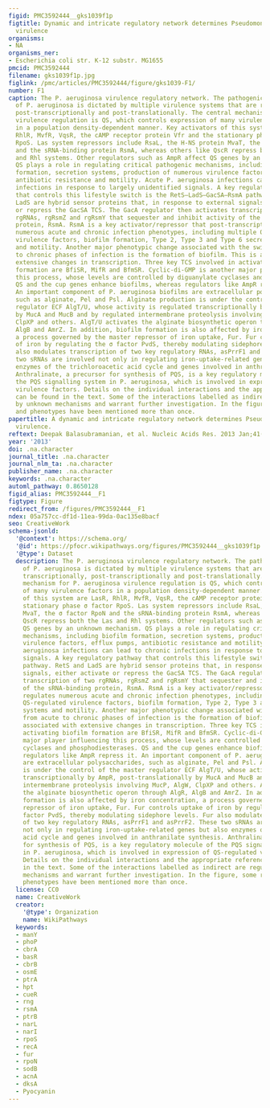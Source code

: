 ```yaml
---
figid: PMC3592444__gks1039f1p
figtitle: Dynamic and intricate regulatory network determines Pseudomonas aeruginosa
  virulence
organisms:
- NA
organisms_ner:
- Escherichia coli str. K-12 substr. MG1655
pmcid: PMC3592444
filename: gks1039f1p.jpg
figlink: /pmc/articles/PMC3592444/figure/gks1039-F1/
number: F1
caption: The P. aeruginosa virulence regulatory network. The pathogenic potential
  of P. aeruginosa is dictated by multiple virulence systems that are regulated transcriptionally,
  post-transcriptionally and post-translationally. The central mechanism for P. aeruginosa
  virulence regulation is QS, which controls expression of many virulence factors
  in a population density-dependent manner. Key activators of this system are LasR,
  RhlR, MvfR, VqsR, the cAMP receptor protein Vfr and the stationary phase σ factor
  RpoS. Las system repressors include RsaL, the H-NS protein MvaT, the σ factor RpoN
  and the sRNA-binding protein RsmA, whereas others like QscR repress both the Las
  and Rhl systems. Other regulators such as AmpR affect QS genes by an unknown mechanism.
  QS plays a role in regulating critical pathogenic mechanisms, including biofilm
  formation, secretion systems, production of numerous virulence factors, efflux pumps,
  antibiotic resistance and motility. Acute P. aeruginosa infections can lead to chronic
  infections in response to largely unidentified signals. A key regulatory pathway
  that controls this lifestyle switch is the RetS–LadS–GacSA–RsmA pathway. RetS and
  LadS are hybrid sensor proteins that, in response to external signals, either activate
  or repress the GacSA TCS. The GacA regulator then activates transcription of two
  rgRNAs, rgRsmZ and rgRsmY that sequester and inhibit activity of the sRNA-binding
  protein, RsmA. RsmA is a key activator/repressor that post-transcriptionally regulates
  numerous acute and chronic infection phenotypes, including multiple QS-regulated
  virulence factors, biofilm formation, Type 2, Type 3 and Type 6 secretion systems
  and motility. Another major phenotypic change associated with the switch from acute
  to chronic phases of infection is the formation of biofilm. This is associated with
  extensive changes in transcription. Three key TCS involved in activating biofilm
  formation are BfiSR, MifR and BfmSR. Cyclic-di-GMP is another major player influencing
  this process, whose levels are controlled by diguanylate cyclases and phosphodiesterases.
  QS and the cup genes enhance biofilms, whereas regulators like AmpR repress it.
  An important component of P. aeruginosa biofilms are extracellular polysaccharides,
  such as alginate, Pel and Psl. Alginate production is under the control of the master
  regulator ECF AlgT/U, whose activity is regulated transcriptionally by AmpR, post-translationally
  by MucA and MucB and by regulated intermembrane proteolysis involving MucP, AlgW,
  ClpXP and others. AlgT/U activates the alginate biosynthetic operon through AlgR,
  AlgB and AmrZ. In addition, biofilm formation is also affected by iron concentration,
  a process governed by the master repressor of iron uptake, Fur. Fur controls uptake
  of iron by regulating the σ factor PvdS, thereby modulating sidephore levels. Fur
  also modulates transcription of two key regulatory RNAs, asPrrF1 and asPrrF2. These
  two sRNAs are involved not only in regulating iron-uptake-related genes but also
  enzymes of the trichloroacetic acid cycle and genes involved in anthranilate synthesis.
  Anthralinate, a precursor for synthesis of PQS, is a key regulatory molecule of
  the PQS signalling system in P. aeruginosa, which is involved in expression of QS-regulated
  virulence factors. Details on the individual interactions and the appropriate references
  can be found in the text. Some of the interactions labelled as indirect are regulated
  by unknown mechanisms and warrant further investigation. In the figure, some regulators
  and phenotypes have been mentioned more than once.
papertitle: A dynamic and intricate regulatory network determines Pseudomonas aeruginosa
  virulence.
reftext: Deepak Balasubramanian, et al. Nucleic Acids Res. 2013 Jan;41(1):1-20.
year: '2013'
doi: .na.character
journal_title: .na.character
journal_nlm_ta: .na.character
publisher_name: .na.character
keywords: .na.character
automl_pathway: 0.8650128
figid_alias: PMC3592444__F1
figtype: Figure
redirect_from: /figures/PMC3592444__F1
ndex: 05a757cc-df1d-11ea-99da-0ac135e8bacf
seo: CreativeWork
schema-jsonld:
  '@context': https://schema.org/
  '@id': https://pfocr.wikipathways.org/figures/PMC3592444__gks1039f1p.html
  '@type': Dataset
  description: The P. aeruginosa virulence regulatory network. The pathogenic potential
    of P. aeruginosa is dictated by multiple virulence systems that are regulated
    transcriptionally, post-transcriptionally and post-translationally. The central
    mechanism for P. aeruginosa virulence regulation is QS, which controls expression
    of many virulence factors in a population density-dependent manner. Key activators
    of this system are LasR, RhlR, MvfR, VqsR, the cAMP receptor protein Vfr and the
    stationary phase σ factor RpoS. Las system repressors include RsaL, the H-NS protein
    MvaT, the σ factor RpoN and the sRNA-binding protein RsmA, whereas others like
    QscR repress both the Las and Rhl systems. Other regulators such as AmpR affect
    QS genes by an unknown mechanism. QS plays a role in regulating critical pathogenic
    mechanisms, including biofilm formation, secretion systems, production of numerous
    virulence factors, efflux pumps, antibiotic resistance and motility. Acute P.
    aeruginosa infections can lead to chronic infections in response to largely unidentified
    signals. A key regulatory pathway that controls this lifestyle switch is the RetS–LadS–GacSA–RsmA
    pathway. RetS and LadS are hybrid sensor proteins that, in response to external
    signals, either activate or repress the GacSA TCS. The GacA regulator then activates
    transcription of two rgRNAs, rgRsmZ and rgRsmY that sequester and inhibit activity
    of the sRNA-binding protein, RsmA. RsmA is a key activator/repressor that post-transcriptionally
    regulates numerous acute and chronic infection phenotypes, including multiple
    QS-regulated virulence factors, biofilm formation, Type 2, Type 3 and Type 6 secretion
    systems and motility. Another major phenotypic change associated with the switch
    from acute to chronic phases of infection is the formation of biofilm. This is
    associated with extensive changes in transcription. Three key TCS involved in
    activating biofilm formation are BfiSR, MifR and BfmSR. Cyclic-di-GMP is another
    major player influencing this process, whose levels are controlled by diguanylate
    cyclases and phosphodiesterases. QS and the cup genes enhance biofilms, whereas
    regulators like AmpR repress it. An important component of P. aeruginosa biofilms
    are extracellular polysaccharides, such as alginate, Pel and Psl. Alginate production
    is under the control of the master regulator ECF AlgT/U, whose activity is regulated
    transcriptionally by AmpR, post-translationally by MucA and MucB and by regulated
    intermembrane proteolysis involving MucP, AlgW, ClpXP and others. AlgT/U activates
    the alginate biosynthetic operon through AlgR, AlgB and AmrZ. In addition, biofilm
    formation is also affected by iron concentration, a process governed by the master
    repressor of iron uptake, Fur. Fur controls uptake of iron by regulating the σ
    factor PvdS, thereby modulating sidephore levels. Fur also modulates transcription
    of two key regulatory RNAs, asPrrF1 and asPrrF2. These two sRNAs are involved
    not only in regulating iron-uptake-related genes but also enzymes of the trichloroacetic
    acid cycle and genes involved in anthranilate synthesis. Anthralinate, a precursor
    for synthesis of PQS, is a key regulatory molecule of the PQS signalling system
    in P. aeruginosa, which is involved in expression of QS-regulated virulence factors.
    Details on the individual interactions and the appropriate references can be found
    in the text. Some of the interactions labelled as indirect are regulated by unknown
    mechanisms and warrant further investigation. In the figure, some regulators and
    phenotypes have been mentioned more than once.
  license: CC0
  name: CreativeWork
  creator:
    '@type': Organization
    name: WikiPathways
  keywords:
  - manY
  - phoP
  - cbrA
  - basR
  - cbrB
  - osmE
  - ptrA
  - hpt
  - cueR
  - rng
  - rsmA
  - ptrB
  - narL
  - narI
  - rpoS
  - recA
  - fur
  - rpoN
  - sodB
  - acnA
  - dksA
  - Pyocyanin
---
```

